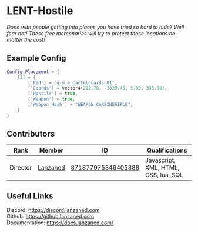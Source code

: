 # LENT-Hostile
*Done with people getting into places you have tried so hard to hide? Well fear not! These free mercenaries will try to protect those locations no matter the cost!*

## Example Config
```lua
Config.Placement = {
    [1] = {
        ['Ped'] = 'g_m_m_cartelguards_01',
        ['Coords'] = vector4(212.78, -3329.45, 5.80, 335.08),
        ['Hostile'] = true,
        ['Weapon'] = true,
        ['Weapon_Hash'] = "WEAPON_CARBINERIFLE",
    }
}
```

## Contributors
|  Rank       |  Member       | ID                 | Qualifications                       |
|----         |----           |----                |----                                  |
| Director    | [Lanzaned](https://discordapp.com/users/871877975346405388) | [871877975346405388](https://discordapp.com/users/871877975346405388) | Javascript, XML, HTML, CSS, lua, SQL |

## Useful Links 
Discord: https://discord.lanzaned.com<br>
Github: https://github.lanzaned.com<br>
Documentation: https://docs.lanzaned.com/